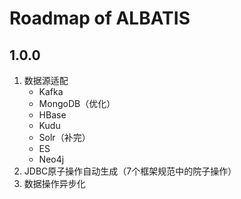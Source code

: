 # Roadmap of ALBATIS
## 1.0.0
1. 数据源适配
	* Kafka
	* MongoDB（优化）
	* HBase
	* Kudu
	* Solr（补完）
	* ES
	* Neo4j
1. JDBC原子操作自动生成（7个框架规范中的院子操作）
1. 数据操作异步化